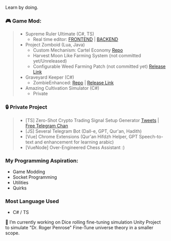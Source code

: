 Learn by doing.

### 🎮 **Game Mod:**

>  - Supreme Ruler Ultimate (C#, TS)
>    - Real time editor: [FRONTEND](https://github.com/saveroo/sr-framework) | [BACKEND](https://github.com/saveroo/sr-framework-api)
>  - Project Zomboid (Lua, Java)
>    - Custom Mechanism: Cartel Economy [Repo](https://github.com/saveroo/PZ-ZHCartelEconomy)
>    - Harvest Moon Like Farming System (not committed yet/Unreleased) 
>    - Configurable Weed Farming Patch (not committed yet) [Release Link](https://steamcommunity.com/sharedfiles/filedetails/?id=2866186127)
>  - Graveyard Keeper (C#)
>    - ZombieEnhanced: [Repo](https://github.com/saveroo/ZombieEnhanced) | [Release Link](https://www.nexusmods.com/graveyardkeeper/mods/24)
>  - Amazing Cultivation Simulator (C#)
>    - Private
 
### 🔒 Private Project
>  - [TS] Zero-Shot Crypto Trading Signal Setup Generator [Tweets](https://twitter.com/SurgaSavero/status/1668197921811202048) | [Free Telegram Chan](https://t.me/CryptoBoltSignal)
>  - [JS] Several Telegram Bot (Dall-e, GPT, Qur'an, Hadith)
>  - [Vue] Chrome Extensions (Qur'an Hifdzh Helper, GPT Speech-to-text and enhancement for learning arabic)
>  - [VueNode] Over-Engineered Chess Assistant :)

### My Programming Aspiration:
- Game Modding
- Socket Programming
- Utilities
- Quirks

### Most Language Used
- C# / TS

🔭 I’m currently working on Dice rolling fine-tuning simulation Unity Project to simulate "Dr. Roger Penrose" Fine-Tune universe theory in a smaller scope.

<!--
[![Savero's github stats](https://github-readme-stats.vercel.app/api?username=saveroo)](https://github.com/anuraghazra/github-readme-stats)
**saveroo/saveroo** is a ✨ _special_ ✨ repository because its `README.md` (this file) appears on your GitHub profile.

Here are some ideas to get you started:

- 🔭 I’m currently working on ...
- 🌱 I’m currently learning ...
- 👯 I’m looking to collaborate on ...
- 🤔 I’m looking for help with ...
- 💬 Ask me about ...
- 📫 How to reach me: ...
- 😄 Pronouns: ...
- ⚡ Fun fact: ...
-->
